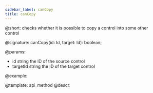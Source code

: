 ```yaml
---
sidebar_label: canCopy
title: canCopy
---          
```


@short: checks whether it is possible to copy a control into some other control

@signature: canCopy(id: Id, target: Id): boolean;

@params:
- id 			string	    the ID of the source control
- targetId	 	string	    the ID of the target control

@example:

@template: api_method
@descr:
